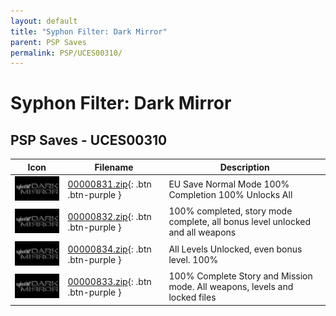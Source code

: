 ```yaml
---
layout: default
title: "Syphon Filter: Dark Mirror"
parent: PSP Saves
permalink: PSP/UCES00310/
---
```

# Syphon Filter: Dark Mirror

## PSP Saves - UCES00310

| Icon | Filename | Description |
|------|----------|-------------|
| ![Syphon Filter: Dark Mirror](ICON0.PNG) | [00000831.zip](00000831.zip){: .btn .btn-purple } | EU Save Normal Mode 100% Completion 100% Unlocks All |
| ![Syphon Filter: Dark Mirror](ICON0.PNG) | [00000832.zip](00000832.zip){: .btn .btn-purple } | 100% completed, story mode complete, all bonus level unlocked and all weapons |
| ![Syphon Filter: Dark Mirror](ICON0.PNG) | [00000834.zip](00000834.zip){: .btn .btn-purple } | All Levels Unlocked, even bonus level. 100% |
| ![Syphon Filter: Dark Mirror](ICON0.PNG) | [00000833.zip](00000833.zip){: .btn .btn-purple } | 100% Complete Story and Mission mode. All weapons, levels and locked files |
